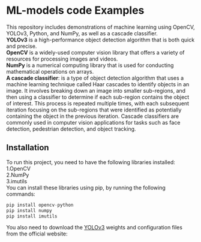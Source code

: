 # ML-models code Examples
This repository includes demonstrations of machine learning using OpenCV, YOLOv3, Python, and NumPy, as well as a cascade classifier.<br />
**YOLOv3** is a high-performance object detection algorithm that is both quick and precise.<br />
**OpenCV** is a widely-used computer vision library that offers a variety of resources for processing images and videos. <br />
**NumPy** is a numerical computing library that is used for conducting mathematical operations on arrays.<br />
**A cascade classifier**: is a type of object detection algorithm that uses a machine learning technique called Haar cascades to identify objects in an image. It involves breaking down an image into smaller sub-regions, and then using a classifier to determine if each sub-region contains the object of interest. This process is repeated multiple times, with each subsequent iteration focusing on the sub-regions that were identified as potentially containing the object in the previous iteration. Cascade classifiers are commonly used in computer vision applications for tasks such as face detection, pedestrian detection, and object tracking.

## Installation
  
To run this project, you need to have the following libraries installed:<br />
  1.OpenCV <br />
  2.NumPy <br />
  3.imutils <br />
You can install these libraries using pip, by running the following commands: <br />
```python
pip install opencv-python
pip install numpy
pip install imutils
```
You also need to download the [YOLOv3](https://pjreddie.com/darknet/yolo/) weights and configuration files from the official website: 







